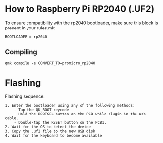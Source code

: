 # How to Raspberry Pi RP2040 (.UF2)

To ensure compatibility with the rp2040 bootloader, make sure this block is present in your rules.mk: 

```
BOOTLOADER = rp2040
```

## Compiling
```
qmk compile -e CONVERT_TO=promicro_rp2040 
```

# Flashing

Flashing sequence:

    1. Enter the bootloader using any of the following methods:
        - Tap the QK_BOOT keycode
        - Hold the BOOTSEL button on the PCB while plugin in the usb cable.
        - Double-tap the RESET button on the PCB1.
    2. Wait for the OS to detect the device
    3. Copy the .uf2 file to the new USB disk
    4. Wait for the keyboard to become available
